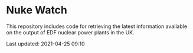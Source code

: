 # Nuke Watch

This repository includes code for retrieving the latest information available on the output of EDF nuclear power plants in the UK.

Last updated: 2021-04-25 09:10